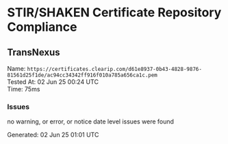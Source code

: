 # STIR/SHAKEN Certificate Repository Compliance

## TransNexus

Name: `https://certificates.clearip.com/d61e8937-0b43-4828-9876-81561d25f1de/ac94cc34342ff916f010a785a656ca1c.pem`\
Tested At: 02 Jun 25 00:24 UTC\
Time: 75ms

### Issues

no warning, or error, or notice date level issues were found

Generated: 02 Jun 25 01:01 UTC